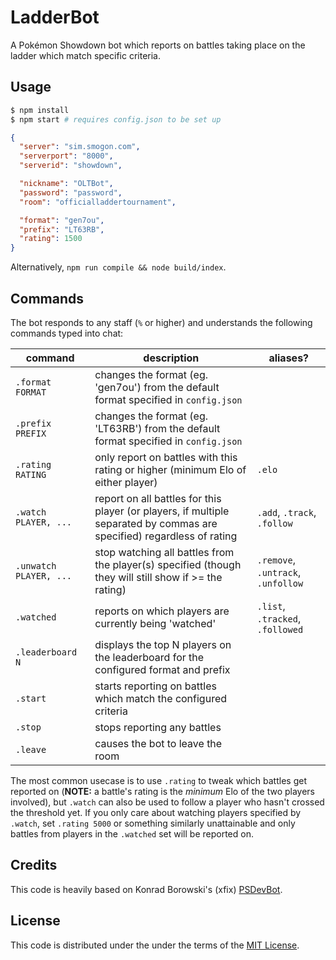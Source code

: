 # LadderBot

A Pokémon Showdown bot which reports on battles taking place on the ladder which
match specific criteria.

## Usage

```sh
$ npm install
$ npm start # requires config.json to be set up
```

```json
{
  "server": "sim.smogon.com",
  "serverport": "8000",
  "serverid": "showdown",

  "nickname": "OLTBot",
  "password": "password",
  "room": "officialladdertournament",

  "format": "gen7ou",
  "prefix": "LT63RB",
  "rating": 1500
}
```

Alternatively, `npm run compile && node build/index`.

## Commands

The bot responds to any staff (`%` or higher) and understands the following
commands typed into chat:

| **command**            | **description**                                                                                                        | **aliases?**                       |
| ---------------------- | ---------------------------------------------------------------------------------------------------------------------- | ---------------------------------- |
| `.format FORMAT`       | changes the format (eg. 'gen7ou') from the default format specified in `config.json`                                   |                                    |
| `.prefix PREFIX`       | changes the format (eg. 'LT63RB') from the default format specified in `config.json`                                   |                                    |
| `.rating RATING`       | only report on battles with this rating or higher (minimum Elo of either player)                                       | `.elo`                             |
| `.watch PLAYER, ...`   | report on all battles for this player (or players, if multiple separated by commas are specified) regardless of rating | `.add`, `.track`, `.follow`        |
| `.unwatch PLAYER, ...` | stop watching all battles from the player(s) specified (though they will still show if >= the rating)                  | `.remove`, `.untrack`, `.unfollow` |
| `.watched`             | reports on which players are currently being 'watched'                                                                 | `.list`, `.tracked`, `.followed`   |
| `.leaderboard N`       | displays the top N players on the leaderboard for the configured format and prefix                                     |                                    |
| `.start`               | starts reporting on battles which match the configured criteria                                                        |                                    |
| `.stop`                | stops reporting any battles                                                                                            |                                    |
| `.leave`               | causes the bot to leave the room                                                                                       |                                    |

The most common usecase is to use `.rating` to tweak which battles get reported
on (**NOTE:** a battle's rating is the *minimum* Elo of the two players
involved), but `.watch` can also be used to follow a player who hasn't crossed the
threshold yet. If you only care about watching players specified by `.watch`,
set `.rating 5000` or something similarly unattainable and only battles from
players in the `.watched` set will be reported on.

## Credits

This code is heavily based on Konrad Borowski's (xfix)
[PSDevBot](https://gitlab.com/KonradBorowski/PSDevBot).

## License

This code is distributed under the under the terms of the [MIT License][1].

[1]: https://github.com/pkmn-cc/LadderBot/blob/master/stats/LICENSE

